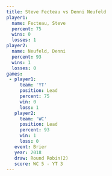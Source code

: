 ```yaml
---
title: Steve Fecteau vs Denni Neufeld
player1:              
  name: Fecteau, Steve
  percent: 75         
  wins: 0             
  losses: 1           
player2:              
  name: Neufeld, Denni
  percent: 93         
  wins: 1             
  losses: 0           
games:
 - player1:        
     team: 'YT'    
     position: Lead
     percent: 75   
     win: 0        
     loss: 1       
   player2:        
     team: 'WC'    
     position: Lead
     percent: 93   
     win: 1        
     loss: 0       
   event: Brier        
   year: 2018          
   draw: Round Robin(2)
   score: WC 5 - YT 3  
---
```


